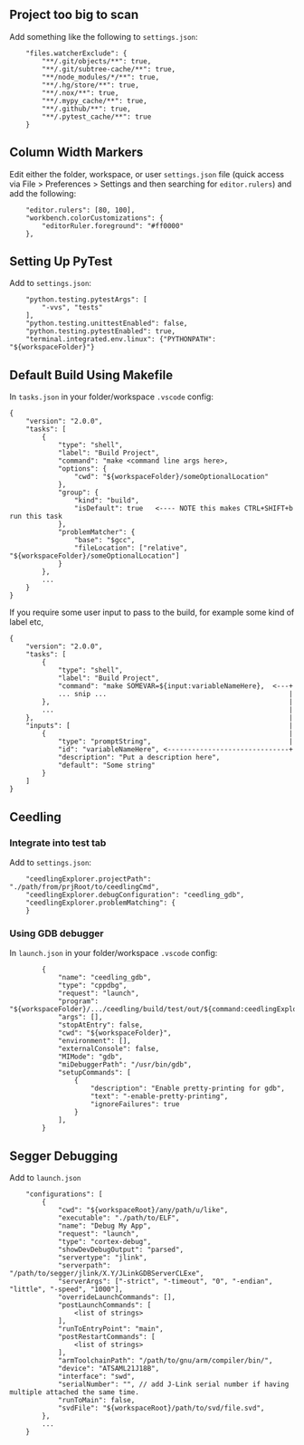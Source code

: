 ## Project too big to scan
Add something like the following to `settings.json`:

```
    "files.watcherExclude": {
        "**/.git/objects/**": true,
        "**/.git/subtree-cache/**": true,
        "**/node_modules/*/**": true,
        "**/.hg/store/**": true,
        "**/.nox/**": true,
        "**/.mypy_cache/**": true,
        "**/.github/**": true,
        "**/.pytest_cache/**": true
    }
```
## Column Width Markers
Edit either the folder, workspace, or user `settings.json` file (quick access via
File > Preferences > Settings and then searching for `editor.rulers`) and add the following:

```
    "editor.rulers": [80, 100],
    "workbench.colorCustomizations": {
        "editorRuler.foreground": "#ff0000"
    },
```

## Setting Up PyTest
Add to `settings.json`:

```
    "python.testing.pytestArgs": [
        "-vvs", "tests"
    ],
    "python.testing.unittestEnabled": false,
    "python.testing.pytestEnabled": true,
    "terminal.integrated.env.linux": {"PYTHONPATH": "${workspaceFolder}"}
```

## Default Build Using Makefile
In `tasks.json` in your folder/workspace `.vscode` config:

```
{
    "version": "2.0.0",
    "tasks": [
        {
            "type": "shell",
            "label": "Build Project",
            "command": "make <command line args here>,
            "options": {
                "cwd": "${workspaceFolder}/someOptionalLocation"
            },
            "group": {
                "kind": "build",
                "isDefault": true   <---- NOTE this makes CTRL+SHIFT+b run this task
            },
            "problemMatcher": {
                "base": "$gcc", 
                "fileLocation": ["relative", "${workspaceFolder}/someOptionalLocation"]
            }
        },
        ...
    }
}
```

If you require some user input to pass to the build, for example some kind of label etc,

```
{
    "version": "2.0.0",
    "tasks": [
        {
            "type": "shell",
            "label": "Build Project",
            "command": "make SOMEVAR=${input:variableNameHere},  <---+
            ... snip ...                                             |
        },                                                           |
        ...                                                          |
    },                                                               |
    "inputs": [                                                      |
        {                                                            |
            "type": "promptString",                                  |
            "id": "variableNameHere", <------------------------------+
            "description": "Put a description here",
            "default": "Some string"
        }
    ]
}
```


## Ceedling
### Integrate into test tab
Add to `settings.json`:

```
    "ceedlingExplorer.projectPath": "./path/from/prjRoot/to/ceedlingCmd",
    "ceedlingExplorer.debugConfiguration": "ceedling_gdb",
    "ceedlingExplorer.problemMatching": {
    }
```

### Using GDB debugger
In `launch.json` in your folder/workspace `.vscode` config:

```
        {
            "name": "ceedling_gdb",
            "type": "cppdbg",
            "request": "launch",
            "program": "${workspaceFolder}/.../ceedling/build/test/out/${command:ceedlingExplorer.debugTestExecutable}",
            "args": [],
            "stopAtEntry": false,
            "cwd": "${workspaceFolder}",
            "environment": [],
            "externalConsole": false,
            "MIMode": "gdb",
            "miDebuggerPath": "/usr/bin/gdb",
            "setupCommands": [
                {
                    "description": "Enable pretty-printing for gdb",
                    "text": "-enable-pretty-printing",
                    "ignoreFailures": true
                }
            ],
        }
```

## Segger Debugging
Add to `launch.json`

```
    "configurations": [
        {
            "cwd": "${workspaceRoot}/any/path/u/like",
            "executable": "./path/to/ELF",
            "name": "Debug My App",
            "request": "launch",
            "type": "cortex-debug",
            "showDevDebugOutput": "parsed",
            "servertype": "jlink",
            "serverpath": "/path/to/segger/jlink/X.Y/JLinkGDBServerCLExe",
            "serverArgs": ["-strict", "-timeout", "0", "-endian", "little", "-speed", "1000"],
            "overrideLaunchCommands": [],
            "postLaunchCommands": [
                <list of strings>
            ],
            "runToEntryPoint": "main",
            "postRestartCommands": [
                <list of strings>
            ],
            "armToolchainPath": "/path/to/gnu/arm/compiler/bin/",
            "device": "ATSAML21J18B",
            "interface": "swd",
            "serialNumber": "", // add J-Link serial number if having multiple attached the same time.
            "runToMain": false,
            "svdFile": "${workspaceRoot}/path/to/svd/file.svd",
        },
        ...
    }
```
